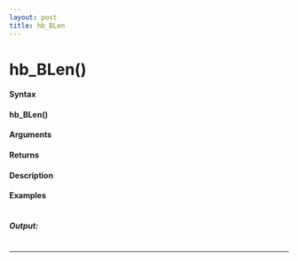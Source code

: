 ```yaml
---
layout: post
title: hb_BLen
---
```


# hb_BLen()


#### Syntax

#### hb_BLen()

#### Arguments

#### Returns

#### Description

#### Examples

```

```

##### Output:

```

```

---
